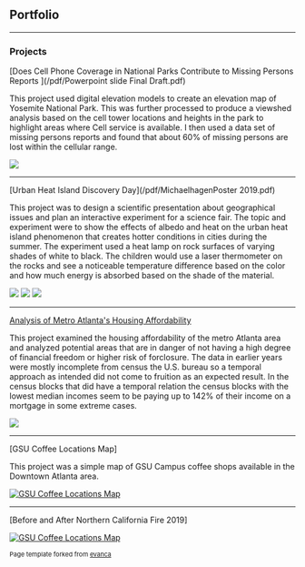 ## Portfolio

---

### Projects

[Does Cell Phone Coverage in National Parks Contribute to Missing Persons Reports ](/pdf/Powerpoint slide Final Draft.pdf)

This project used digital elevation models to create an elevation map of Yosemite National Park. This was further processed to produce a viewshed analysis based on the cell tower locations and heights in the park to highlight areas where Cell service is available. I then used a data set of missing persons reports and found that about 60% of missing persons are lost within the cellular range. 

<img src="images/Maps4Cell.jpg"/>  

---

[Urban Heat Island Discovery Day](/pdf/MichaelhagenPoster 2019.pdf)

This project was to design a scientific presentation about geographical issues and plan an interactive experiment for a science fair. The topic and experiment were to show the effects of albedo and heat on the urban heat island phenomenon that creates hotter conditions in cities during the summer. The experiment used a heat lamp on rock surfaces of varying shades of white to black. The children would use a laser thermometer on the rocks and see a noticeable temperature difference based on the color and how much energy is absorbed based on the shade of the material. 

<img src="images/Project2.jpg"/>
<img src="images/20190316_125606.jpg"/> 
<img src="pdf/20190316_133952.jpg"/> 

---

[Analysis of Metro Atlanta's Housing Affordability](https://storymaps.arcgis.com/stories/334cbbcecc704f0a93b367694f5bb06f)

This project examined the housing affordability of the metro Atlanta area and analyzed potential areas that are in danger of not having a high degree of financial freedom or higher risk of forclosure. The data in earlier years were mostly incomplete from census the U.S. bureau so a temporal approach as intended did not come to fruition as an expected result. In the census blocks that did have a temporal relation the census blocks with the lowest median incomes seem to be paying up to 142% of their income on a mortgage in some extreme cases.    

<img src="images/Mortgage rates.jpg"/>  


---
[GSU Coffee Locations Map]

This project was a simple map of GSU Campus coffee shops available in the Downtown Atlanta area. 

[![GSU Coffee Locations Map](images/Clip.png)](https://uok.maps.arcgis.com/apps/mapviewer/index.html?webmap=b3604b06554145ef8a7e0de0adb75ef7)


---

[Before and After Northern California Fire 2019]

[![GSU Coffee Locations Map](images/Clip.png)]([https://uok.maps.arcgis.com/apps/mapviewer/index.html?webmap=b3604b06554145ef8a7e0de0adb75ef7](https://ee-michaelhagen28.projects.earthengine.app/view/before-and-after-fire))


<p style="font-size:11px">Page template forked from <a href="https://github.com/evanca/quick-portfolio">evanca</a></p>
<!-- Remove above link if you don't want to attibute -->
